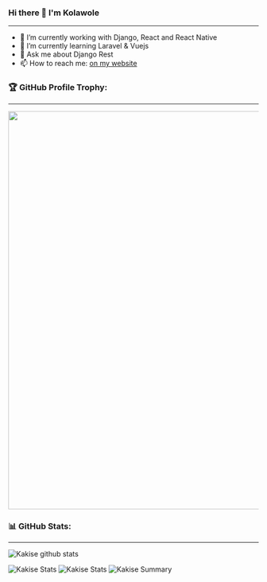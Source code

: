 ### Hi there 👋 I'm Kolawole
---

- 🔭 I’m currently working with Django, React and React Native
- 🌱 I’m currently learning Laravel & Vuejs
- 💬 Ask me about Django Rest
- 📫 How to reach me: [on my website](https://koladev.xyz)

### 🏆 GitHub Profile Trophy:
---
<a href="https://github.com/ryo-ma/github-profile-trophy">
  <img width=800 src="https://github-profile-trophy.vercel.app/?username=koladev32&column=8&theme=radical&no-frame=true&no-bg=true"/>
</a>


### 📊 GitHub Stats:
---
![Kakise github stats](https://github-readme-stats.vercel.app/api?username=koladev32&theme=radical&show_icons=true&count_private=true)

![Kakise Stats](https://github-profile-summary-cards.vercel.app/api/cards/repos-per-language?username=koladev32&theme=solarized_dark)
![Kakise Stats](https://github-profile-summary-cards.vercel.app/api/cards/most-commit-language?username=koladev32&theme=solarized_dark)
![Kakise Summary](https://github-profile-summary-cards.vercel.app/api/cards/profile-details?username=koladev32&theme=solarized_dark)
